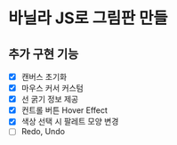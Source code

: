 # 바닐라 JS로 그림판 만들

## 추가 구현 기능  
- [x] 캔버스 초기화  
- [x] 마우스 커서 커스텀  
- [x] 선 굵기 정보 제공  
- [x] 컨트롤 버튼 Hover Effect  
- [x] 색상 선택 시 팔레트 모양 변경  
- [ ] Redo, Undo
